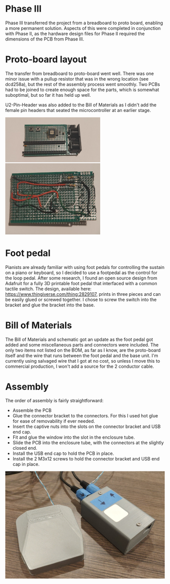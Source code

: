 # Phase III
Phase III transferred the project from a breadboard to proto board, enabling a more permanent solution. Aspects of this were completed in conjunction with Phase II, as the hardware design files for Phase II required the dimensions of the PCB from Phase III.

# Proto-board layout
The transfer from breadboard to proto-board went well. There was one minor issue with a pullup resistor that was in the wrong location (see dcd258a), but the rest of the assembly process went smoothly. Two PCBs had to be joined to create enough space for the parts, which is somewhat suboptimal, but so far it has held up well.

U2-Pin-Header was also added to the Bill of Materials as I didn't add the female pin headers that seated the microcontroller at an earlier stage.

<img src="https://raw.githubusercontent.com/kk6axq/MIDILoopPedal/main/deliverables/Phase%20III/PCB%20Front.jpg" alt="PCB Front Photo" width="300">
<br>
<img src="https://raw.githubusercontent.com/kk6axq/MIDILoopPedal/main/deliverables/Phase%20III/PCB%20Rear.jpg" alt="PCB Front Photo" width="300">


# Foot pedal
Pianists are already familiar with using foot pedals for controlling the sustain on a piano or keyboard, so I decided to use a footpedal as the control for the loop pedal. After some research, I found an open source design from Adafruit for a fully 3D printable foot pedal that interfaced with a common tactile switch. The design, available here: https://www.thingiverse.com/thing:2829107, prints in three pieces and can be easily glued or screwed together. I chose to screw the switch into the bracket and glue the bracket into the base.

# Bill of Materials
The Bill of Materials and schematic got an update as the foot pedal got added and some miscellaneous parts and connectors were included. The only two items not listed on the BOM, as far as I know, are the proto-board itself and the wire that runs between the foot pedal and the base unit. I'm currently using salvaged wire that I got at no cost, so unless I move this to commercial production, I won't add a source for the 2 conductor cable.

# Assembly
The order of assembly is fairly straightforward:
* Assemble the PCB
* Glue the connector bracket to the connectors. For this I used hot glue for ease of removability if ever needed.
* Insert the captive nuts into the slots on the connector bracket and USB end cap.
* Fit and glue the window into the slot in the enclosure tube.
* Slide the PCB into the enclosure tube, with the connectors at the slightly closed end.
* Install the USB end cap to hold the PCB in place.
* Install the 2 M3x12 screws to hold the connector bracket and USB end cap in place.
<img src="https://raw.githubusercontent.com/kk6axq/MIDILoopPedal/main/deliverables/Phase%20III/Enclosure%20and%20Foot%20Pedal.jpg" alt="Board Photo" width="600">
